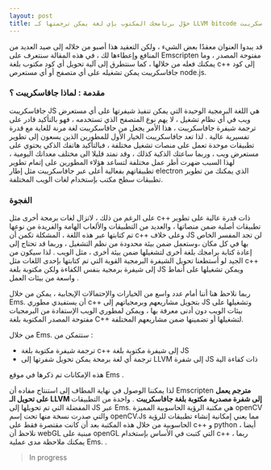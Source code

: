 ```yaml
---
layout: post
title: حوّل برنامجك المكتوب بإي لغة يمكن ترجمتها كـ LLVM bitcode إلى جافاسكريبت  
---
```


قد يبدوا العنوان معقدًا بعض الشيء ، ولكن التعقيد هذا أصبو من خلاله إلى صيد العديد من المنافع وإعطاءها لك ، في هذه المقالة سنتعرف على Emscripten مفتوحة المصدر ، وما يمكنك فعله من خلالها  ، كما سنتطرق إلى آلية تحويل أي كود مكتوب بلغة c++ إلى كود جافاسكريبت يمكن تشغيله على أي متصفح أو أي مستعرص node.js.

### مقدمة : لماذا جافاسكريبت ؟
جافاسكريبت JS  هي اللغة البرمجية الوحيدة التي يمكن تنفيذ شيفرتها على أي مستعرض ويب في أي نظام تشغيل ، لا يهم نوع المتصفح الذي تستخدمه ، فهو بالتأكيد قادر على ترجمة شيفرة جافاسكريبت ، هذا اﻷمر يجعل من حافاسكريبت لغة مرنة للغاية مع قدرة تفسيرية عالية .
لذا تعد جافاسكريبت الخيار اﻷول للمطورين الذين يسعون إلى تطوير تطبيقات موحدة تعمل على منصات تشغيل مختلفة ، فبالتأكيد هاتفك الذكي  يحتوي على مستعرض ويب ، وربما ساعتك الذكية كذلك ، وقد نمتد قليلا الى  مختلف معداتك اليومية ،  لهذا السبب ضهرت أطر عمل مختلفة لتساعد هؤلاء المطورين على إتمام تطوير تطبيقاتهم بفعالية أعلى عبر جافاسكريبت مثل إطار electron  الذي يمكنك من تطوير تطبيقات سطح مكتب بإستخدام  لغات الويب المختلفة.

### الفجوة
على الرغم من ذلك ، لاتزال لغات برمجة أخرى مثل c++ ذات قدرة عالية على تطوير تطبيقات أصلية ضمن منصاتها ، والعديد من التطبيقات والألعاب الهامة والفريدة من نوعها تم كتابتها عبر هذه اللغة ، المشكلة تكمن أن c++ وعلى خلاف JS لن تجد المفسر  الخاص بها في كل مكان ،وستعمل ضمن بيئة محدودة من نظم التشغيل ، وربما قد تحتاج إلى إعادة كتابة برامجك بلغة أخرى لتشغيلها ضمن بيئة أخرى ، مثل الويب .
لذا سيكون من الجيد لو أستطعنا تحويل الشيفرة البرمجية القوية التي تم كتابتها بإحدى اللغات مثل c++  إلى شيفرة برمجية بنفس الكفاءة ولكن مكتوبة بلغة JS  ويمكن تشغيلها على أنماط واسعة من بيئات العمل .

ربما نلاحظ هنا أننا أمام عدد واسع من الخيارات والإحتمالات  الإيجابية ، يمكن من خلال Ems. أن يستفيدي مطوري c++ بتحويل مشاريعهم وبرمجياتهم إلى JS  وتشغيلها على بيئات الويب دون أدنى معرفة بها  ، ويمكن لمطوري الويب الإستفادة من البرمجيات مفتوحة المصدر المكتوبة بلغة C++ لتشغيلها أو تضمينها ضمن مشاريعهم المختلفة.

من خلال Ems. ستتمكن من :

* ترجمة شيفرة مكتوبة بلغة c++ إلى شيفرة مكتوبة بلغة JS
* ترجمة أي لغة برمحة يمكن تحويل شفرتها إلى LLVM إلى شفرة JS ذات كفاءة الية

هذه الإمكانات تم ذكرها في موقع Ems .

لذا يمكننا الوصول في نهاية المطاف إلى استنتاج مفاده  أن Emscripten  **مترجم  يعمل على تحويل الـ LLVM إلى شفرة مصدرية مكتوبة بلغة جافاسكريبت**  .
واحدة من التطبيقات المفضلة التي تم تحويلها إلى JS عبر Ems.  هي مكتبة الرؤية الحاسوبية المميزة openCV  والتي صدرت نسخة منها تحت إسم openCV.Js  مما يعني إمكانية إنشاء تطبيقات للرؤية الحاسوبية من خلال هذه المكتبة بعد أن كانت مقتصرة فقط على c++  و  python  ، أيضا نلاحظ أن webGL  مبنية على openGL  التي كتبت في الأساس بإستخدام c++  ، ربما يمكنك ملاحظة مدى عملية Ems.  . 

> In progress 

